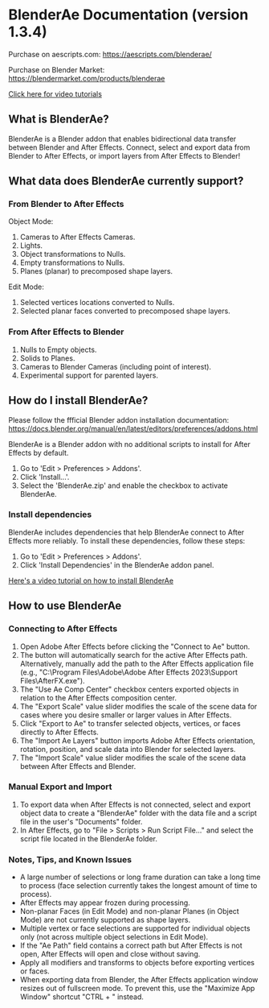# BlenderAe Documentation (version 1.3.4)

Purchase on aescripts.com: <https://aescripts.com/blenderae/>

Purchase on Blender Market: <https://blendermarket.com/products/blenderae>

[Click here for video tutorials](https://www.youtube.com/playlist?list=PL1c22fXzadmmcuGD6p-rCM_YXmwa21t7M)

## What is BlenderAe?

BlenderAe is a Blender addon that enables bidirectional data transfer between Blender and After Effects. Connect, select and export data from Blender to After Effects, or import layers from After Effects to Blender!

## What data does BlenderAe currently support?

### From Blender to After Effects

Object Mode:

1. Cameras to After Effects Cameras.
2. Lights.
3. Object transformations to Nulls.
4. Empty transformations to Nulls.
5. Planes (planar) to precomposed shape layers.

Edit Mode:

1. Selected vertices locations converted to Nulls.
2. Selected planar faces converted to precomposed shape layers.

<!-- Pose Mode:

1. Selected bones (heads and tails) converted to Nulls. -->

### From After Effects to Blender

1. Nulls to Empty objects.
2. Solids to Planes.
3. Cameras to Blender Cameras (including point of interest).
4. Experimental support for parented layers.

## How do I install BlenderAe?

Please follow the ffficial Blender addon installation documentation: <https://docs.blender.org/manual/en/latest/editors/preferences/addons.html>

BlenderAe is a Blender addon with no additional scripts to install for After Effects by default.

1. Go to 'Edit > Preferences > Addons'.
2. Click 'Install...'.
3. Select the 'BlenderAe.zip' and enable the checkbox to activate BlenderAe.

### Install dependencies

BlenderAe includes dependencies that help BlenderAe connect to After Effects more reliably. To install these dependencies, follow these steps:

1. Go to 'Edit > Preferences > Addons'.
2. Click 'Install Dependencies' in the BlenderAe addon panel.

[Here's a video tutorial on how to install BlenderAe](https://www.youtube.com/watch?v=1MFuTjgDnFs&list=PL1c22fXzadmmcuGD6p-rCM_YXmwa21t7M&index=2)

## How to use BlenderAe

### Connecting to After Effects

1. Open Adobe After Effects before clicking the "Connect to Ae" button.
2. The button will automatically search for the active After Effects path. Alternatively, manually add the path to the After Effects application file (e.g., "C:\Program Files\Adobe\Adobe After Effects 2023\Support Files\AfterFX.exe").
3. The "Use Ae Comp Center" checkbox centers exported objects in relation to the After Effects composition center.
4. The "Export Scale" value slider modifies the scale of the scene data for cases where you desire smaller or larger values in After Effects.
5. Click "Export to Ae" to transfer selected objects, vertices, or faces directly to After Effects.
6. The "Import Ae Layers" button imports Adobe After Effects orientation, rotation, position, and scale data into Blender for selected layers.
7. The "Import Scale" value slider modifies the scale of the scene data between After Effects and Blender.

### Manual Export and Import

1. To export data when After Effects is not connected, select and export object data to create a "BlenderAe" folder with the data file and a script file in the user's "Documents" folder.
2. In After Effects, go to "File > Scripts > Run Script File..." and select the script file located in the BlenderAe folder.

### Notes, Tips, and Known Issues

- A large number of selections or long frame duration can take a long time to process (face selection currently takes the longest amount of time to process).
- After Effects may appear frozen during processing.
- Non-planar Faces (in Edit Mode) and non-planar Planes (in Object Mode) are not currently supported as shape layers.
- Multiple vertex or face selections are supported for individual objects only (not across multiple object selections in Edit Mode).
- If the "Ae Path" field contains a correct path but After Effects is not open, After Effects will open and close without saving.
- Apply all modifiers and transforms to objects before exporting vertices or faces.
- When exporting data from Blender, the After Effects application window resizes out of fullscreen mode. To prevent this, use the "Maximize App Window" shortcut "CTRL + " instead.

